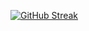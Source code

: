 [![GitHub Streak](https://streak-stats.demolab.com?user=makkenzo&theme=catppuccin-frappe&exclude_days=Sun%2CSat)](https://git.io/streak-stats)

